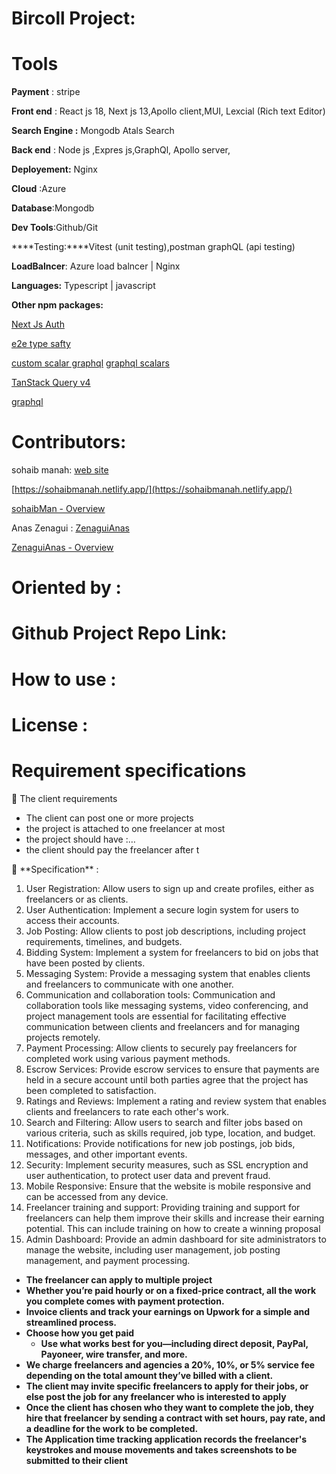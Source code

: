 # Bircoll Project:

# Tools

**Payment** : stripe

**Front end** : React js 18, Next js 13,Apollo client,MUI, Lexcial (Rich text Editor)

**Search Engine :** Mongodb Atals Search 

**Back end** : Node js ,Expres js,GraphQl, Apollo server,

**Deployement:** Nginx

**Cloud** :Azure

**Database**:Mongodb

**Dev Tools**:Github/Git

****Testing:****Vitest (unit testing),postman graphQL (api testing)

**LoadBalncer**: Azure load balncer | Nginx

**Languages:** Typescript | javascript

**Other npm packages:**

 [Next Js Auth](https://next-auth.js.org/)

[e2e type safty](https://the-guild.dev/graphql/codegen) 

[custom scalar graphql](https://the-guild.dev/graphql/tools/docs/scalars) [graphql scalars](https://the-guild.dev/graphql/scalars/docs)

[TanStack Query v4](https://tanstack.com/query/v4)

[graphql](https://graphql.org/learn/queries/)

# **Contributors:**

sohaib manah: [web site](https://github.com/sohaibMan)

[https://sohaibmanah.netlify.app/](https://sohaibmanah.netlify.app/)

[sohaibMan - Overview](https://github.com/sohaibMan)

Anas Zenagui : [ZenaguiAnas](https://github.com/ZenaguiAnas)

[ZenaguiAnas - Overview](https://github.com/ZenaguiAnas)

# O**riented by :**

# **Github Project Repo Link:**

# **How to use :**

# **License :**

# Requirement specifications

<aside>
📌 The client requirements

- The client can post one or more projects
- the project is attached to one freelancer at most
- the project should have :…
- the client should pay the freelancer after t

</aside>

<aside>
📌 **Specification** :

1. User Registration: Allow users to sign up and create profiles, either as freelancers or as clients.
2. User Authentication: Implement a secure login system for users to access their accounts.
3. Job Posting: Allow clients to post job descriptions, including project requirements, timelines, and budgets.
4. Bidding System: Implement a system for freelancers to bid on jobs that have been posted by clients.
5. Messaging System: Provide a messaging system that enables clients and freelancers to communicate with one another.
6. Communication and collaboration tools: Communication and collaboration tools like messaging systems, video conferencing, and project management tools are essential for facilitating effective communication between clients and freelancers and for managing projects remotely.
7. Payment Processing: Allow clients to securely pay freelancers for completed work using various payment methods.
8. Escrow Services: Provide escrow services to ensure that payments are held in a secure account until both parties agree that the project has been completed to satisfaction.
9. Ratings and Reviews: Implement a rating and review system that enables clients and freelancers to rate each other's work.
10. Search and Filtering: Allow users to search and filter jobs based on various criteria, such as skills required, job type, location, and budget.
11. Notifications: Provide notifications for new job postings, job bids, messages, and other important events.
12. Security: Implement security measures, such as SSL encryption and user authentication, to protect user data and prevent fraud.
13. Mobile Responsive: Ensure that the website is mobile responsive and can be accessed from any device.
14. Freelancer training and support: Providing training and support for freelancers can help them improve their skills and increase their earning potential. This can include training on how to create a winning proposal
15. Admin Dashboard: Provide an admin dashboard for site administrators to manage the website, including user management, job posting management, and payment processing.
</aside>

- **The freelancer can apply to multiple project**
- **Whether you’re paid hourly or on a fixed-price contract, all the work you complete comes with payment protection.**
- **Invoice clients and track your earnings on Upwork for a simple and streamlined process.**
- **Choose how you get paid**
    - **Use what works best for you—including direct deposit, PayPal, Payoneer, wire transfer, and more.**
- **We charge freelancers and agencies a 20%, 10%, or 5% service fee depending on the total amount they’ve billed with a client.**
- **The client may invite specific freelancers to apply for their jobs, or else post the job for any freelancer who is interested to apply**
- **Once the client has chosen who they want to complete the job, they hire that freelancer by sending a contract with set hours, pay rate, and a deadline for the work to be completed.**
- **The Application time tracking application records the freelancer's keystrokes and mouse movements and takes screenshots to be submitted to their client**
